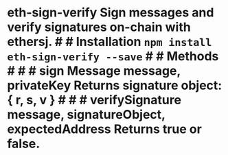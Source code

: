 # eth-sign-verify Sign messages and verify signatures on-chain with ethersj. # # Installation `npm install eth-sign-verify --save` #              # Methods #  #  # sign  Message                           message, privateKey Returns signature object:                                { r, s, v } # # # verifySignature message, signatureObject,              expectedAddress Returns true or false.
